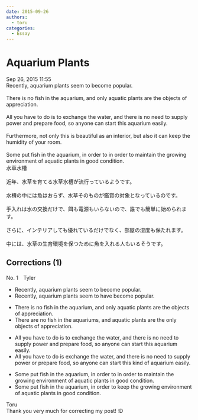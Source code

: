 ```yaml
---
date: 2015-09-26
authors:
  - toru
categories:
  - Essay
---
```


<h1 id="subject_show">Aquarium Plants</h1>
<div class="date">Sep 26, 2015 11:55</div>
<div id="post"><div id="body_show_ori">
Recently, aquarium plants seem to become popular.<br/><br/>There is no fish in the aquarium, and only aquatic plants are the objects of appreciation.<br/><br/>All you have to do is to exchange the water, and there is no need to supply power and prepare food, so anyone can start this aquarium easily.<br/><br/>Furthermore, not only this is beautiful as an interior, but also it can keep the humidity of your room.<br/><br/>Some put fish in the aquarium, in order to in order to maintain the growing environment of aquatic plants in good condition.
</div></div>

<!-- more -->

<div id="post_ja"><div id="body_show_mo">
水草水槽<br/><br/>近年、水草を育てる水草水槽が流行っているようです。<br/><br/>水槽の中には魚はおらず、水草そのものが鑑賞の対象となっているのです。<br/><br/>手入れは水の交換だけで、餌も電源もいらないので、誰でも簡単に始められます。<br/><br/>さらに、インテリアしても優れているだけでなく、部屋の湿度も保たれます。<br/><br/>中には、水草の生育環境を保つために魚を入れる人もいるそうです。
</div></div>

## Corrections (1)
<div id="block"><div class="first_name"> No. 1　<span class="just_name">Tyler</span></div><div id="block2">
<ul class="correction_field">
<li class="incorrect">Recently, aquarium plants seem to become popular.</li>
<li class="corrected correct">
Recently, aquarium plants seem to have become popular.
</li>
</ul>
<ul class="correction_field">
<li class="incorrect">There is no fish in the aquarium, and only aquatic plants are the objects of appreciation.</li>
<li class="corrected correct">
There are no fish in the aquariums, and aquatic plants are the only objects of appreciation.
</li>
</ul>
<ul class="correction_field">
<li class="incorrect">All you have to do is to exchange the water, and there is no need to supply power and prepare food, so anyone can start this aquarium easily.</li>
<li class="corrected correct">
All you have to do is exchange the water, and there is no need to supply power or prepare food, so anyone can start this kind of aquarium easily.
</li>
</ul>
<ul class="correction_field">
<li class="incorrect">Some put fish in the aquarium, in order to in order to maintain the growing environment of aquatic plants in good condition.</li>
<li class="corrected correct">
Some put fish in the aquarium, in order to keep the growing environment of aquatic plants in good condition.
</li>
</ul>
</div><div class="name"><span class="just_name">Toru</span><br>
Thank you very much for correcting my post! :D
</div>
</div>
